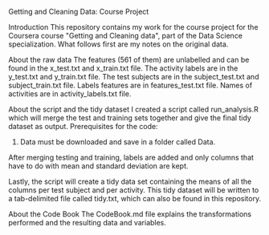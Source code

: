 Getting and Cleaning Data: Course Project

Introduction
This repository contains my work for the course project for the Coursera course "Getting and Cleaning data", part of the Data Science specialization. What follows first are my notes on the original data.

About the raw data
The features (561 of them) are unlabelled and can be found in the x_test.txt and x_train.txt file. The activity labels are in the y_test.txt and y_train.txt file. The test subjects are in the subject_test.txt and subject_train.txt file. Labels features are in features_test.txt file. Names of activities are in activity_labels.txt file.

About the script and the tidy dataset
I created a script called run_analysis.R which will merge the test and training sets together and give the final tidy dataset as output. Prerequisites for the code:
1.	Data must be downloaded and save in a folder called Data.

After merging testing and training, labels are added and only columns that have to do with mean and standard deviation are kept.

Lastly, the script will create a tidy data set containing the means of all the columns per test subject and per activity. This tidy dataset will be written to a tab-delimited file called tidy.txt, which can also be found in this repository.

About the Code Book
The CodeBook.md file explains the transformations performed and the resulting data and variables.
